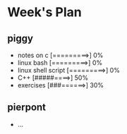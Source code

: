# Week's Plan

## piggy

- notes on c [=========>] 0%
- linux bash [=========>] 0%
- linux shell script [=========>] 0%
- C++ [#####====>] 50%
- exercises [###======>] 30%

## pierpont

- ...

